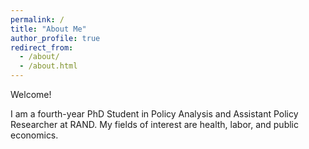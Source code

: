 ```yaml
---
permalink: /
title: "About Me"
author_profile: true
redirect_from: 
  - /about/
  - /about.html
---
```


Welcome! 

I am a fourth-year PhD Student in Policy Analysis and Assistant Policy Researcher at RAND. My fields of interest are health, labor, and public economics.

